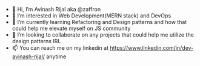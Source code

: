 - 👋 Hi, I’m Avinash Rijal aka @zaffron
- 👀 I’m interested in Web Development(MERN stack) and DevOps
- 🌱 I’m currently learning Refactoring and Design patterns and how that could help me elevate myself on JS community
- 💞️ I’m looking to collaborate on any projects that could help me utilize the design patterns IRL
- 📫 You can reach me on my linkedin at https://www.linkedin.com/in/dev-avinash-rijal/ anytime

